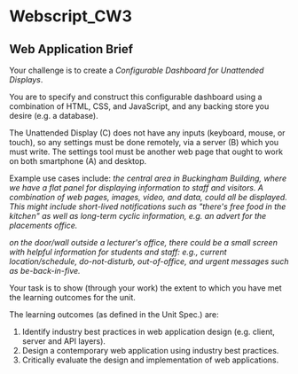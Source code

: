 # Webscript_CW3

## Web Application Brief

Your challenge is to create a _Configurable Dashboard for Unattended Displays_.

You are to specify and construct this configurable dashboard using a combination of HTML, CSS, and JavaScript, and any backing store you desire (e.g. a database).


The Unattended Display (C) does not have any inputs (keyboard, mouse, or touch), so any settings must be done remotely, via a server (B) which you must write. The settings tool must be another web page that ought to work on both smartphone (A) and desktop.

Example use cases include:
*the central area in Buckingham Building, where we have a flat panel for displaying information to staff and visitors. A combination of web pages, images, video, and data, could all be displayed. This might include short-lived notifications such as "there's free food in the kitchen" as well as long-term cyclic information, e.g. an advert for the placements office.*

*on the door/wall outside a lecturer's office, there could be a small screen with helpful information for students and staff: e.g., current location/schedule, do-not-disturb, out-of-office, and urgent messages such as be-back-in-five.*

Your task is to show (through your work) the extent to which you have met the learning outcomes for the unit.

The learning outcomes (as defined in the Unit Spec.) are:

1. Identify industry best practices in web application design
	(e.g. client, server and API layers).
2. Design a contemporary web application using industry best practices.
3. Critically evaluate the design and implementation of web applications.
